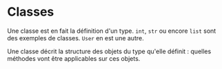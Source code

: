 Classes
=======

Une classe est en fait la définition d'un type. `int`, `str` ou encore `list` sont des exemples de classes. `User` en est une autre.

Une classe décrit la structure des objets du type qu'elle définit : quelles méthodes vont être applicables sur ces objets.
